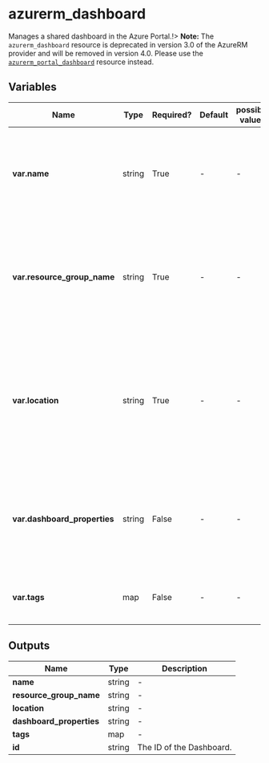 # azurerm_dashboard

Manages a shared dashboard in the Azure Portal.!> **Note:** The `azurerm_dashboard` resource is deprecated in version 3.0 of the AzureRM provider and will be removed in version 4.0. Please use the [`azurerm_portal_dashboard`](https://registry.terraform.io/providers/hashicorp/azurerm/latest/docs/resources/portal_dashboard) resource instead.

## Variables

| Name | Type | Required? | Default  | possible values | Description |
| ---- | ---- | --------- | -------- | ----------- | ----------- |
| **var.name** | string | True | -  |  -  | Specifies the name of the Shared Dashboard. Changing this forces a new resource to be created. | 
| **var.resource_group_name** | string | True | -  |  -  | The name of the resource group in which to create the dashboard. Changing this forces a new resource to be created. | 
| **var.location** | string | True | -  |  -  | Specifies the supported Azure location where the resource exists. Changing this forces a new resource to be created. | 
| **var.dashboard_properties** | string | False | -  |  -  | JSON data representing dashboard body. See above for details on how to obtain this from the Portal. | 
| **var.tags** | map | False | -  |  -  | A mapping of tags to assign to the resource. | 



## Outputs

| Name | Type | Description |
| ---- | ---- | --------- | 
| **name** | string  | - | 
| **resource_group_name** | string  | - | 
| **location** | string  | - | 
| **dashboard_properties** | string  | - | 
| **tags** | map  | - | 
| **id** | string  | The ID of the Dashboard. | 